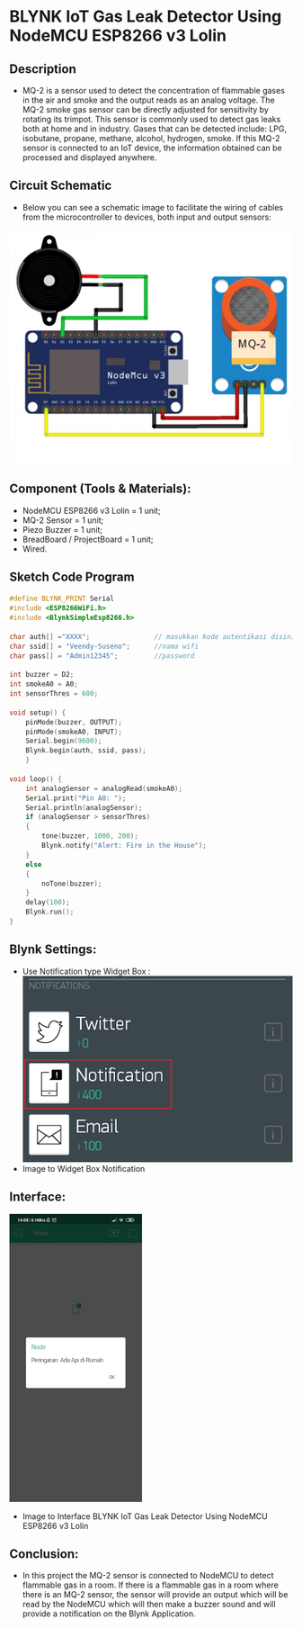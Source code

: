 # BLYNK IoT Gas Leak Detector Using NodeMCU ESP8266 v3 Lolin

## Description

- MQ-2 is a sensor used to detect the concentration of flammable gases in the air and smoke and the output reads as an analog voltage. The MQ-2 smoke gas sensor can be directly adjusted for sensitivity by rotating its trimpot. This sensor is commonly used to detect gas leaks both at home and in industry. Gases that can be detected include: LPG, isobutane, propane, methane, alcohol, hydrogen, smoke. If this MQ-2 sensor is connected to an IoT device, the information obtained can be processed and displayed anywhere.

## Circuit Schematic

- Below you can see a schematic image to facilitate the wiring of cables from the microcontroller to devices, both input and output sensors:

![Schematic](img/skema.jpg)

## Component (Tools & Materials):

- NodeMCU ESP8266 v3 Lolin = 1 unit;
- MQ-2 Sensor = 1 unit;
- Piezo Buzzer = 1 unit;
- BreadBoard / ProjectBoard = 1 unit;
- Wired.

## Sketch Code Program

```cpp
#define BLYNK_PRINT Serial
#include <ESP8266WiFi.h>
#include <BlynkSimpleEsp8266.h>

char auth[] ="XXXX";                // masukkan kode autentikasi disini
char ssid[] = "Veendy-Suseno";      //nama wifi
char pass[] = "Admin12345";         //password

int buzzer = D2;
int smokeA0 = A0;
int sensorThres = 600;

void setup() {
    pinMode(buzzer, OUTPUT);
    pinMode(smokeA0, INPUT);
    Serial.begin(9600);
    Blynk.begin(auth, ssid, pass);
    }

void loop() {
    int analogSensor = analogRead(smokeA0);
    Serial.print("Pin A0: ");
    Serial.println(analogSensor);
    if (analogSensor > sensorThres)
    {
        tone(buzzer, 1000, 200);
        Blynk.notify("Alert: Fire in the House");
    }
    else
    {
        noTone(buzzer);
    }
    delay(100);
    Blynk.run();
}

```

## Blynk Settings:

- Use Notification type Widget Box : <br/>
  ![Blynk Settings](img/widget-notification.png) <br/>
- Image to Widget Box Notification

## Interface:

![Interface](img/interface.png.jpg) <br/>

- Image to Interface BLYNK IoT Gas Leak Detector Using NodeMCU ESP8266 v3 Lolin

## Conclusion:

- In this project the MQ-2 sensor is connected to NodeMCU to detect flammable gas in a room. If there is a flammable gas in a room where there is an MQ-2 sensor, the sensor will provide an output which will be read by the NodeMCU which will then make a buzzer sound and will provide a notification on the Blynk Application.
